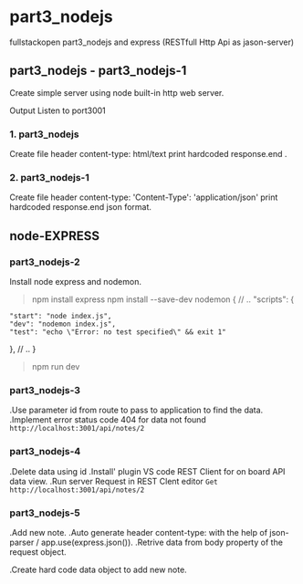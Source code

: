 # part3_nodejs

fullstackopen part3_nodejs and express (RESTfull Http Api as jason-server)

## part3_nodejs - part3_nodejs-1

Create simple server using node built-in http web server.

Output Listen to port3001

### 1. part3_nodejs

Create file header content-type: html/text print hardcoded response.end .

### 2. part3_nodejs-1

Create file header content-type: 'Content-Type': 'application/json' print hardcoded response.end json format.

## node-EXPRESS

### part3_nodejs-2

Install node express and nodemon.

> npm install express
> npm install --save-dev nodemon
> {
> // ..
> "scripts": {

    "start": "node index.js",
    "dev": "nodemon index.js",
    "test": "echo \"Error: no test specified\" && exit 1"

},
// ..
}

> npm run dev

### part3_nodejs-3

.Use parameter id from route to pass to application to find the data.
.Implement error status code 404 for data not found
`http://localhost:3001/api/notes/2`

### part3_nodejs-4

.Delete data using id
.Install' plugin VS code REST Client for on board API data view.
.Run server Request in REST Clent editor `Get http://localhost:3001/api/notes/2`

### part3_nodejs-5

.Add new note.
.Auto generate header content-type: with the help of json-parser / app.use(express.json()).
.Retrive data from body property of the request object.

.Create hard code data object to add new note.
